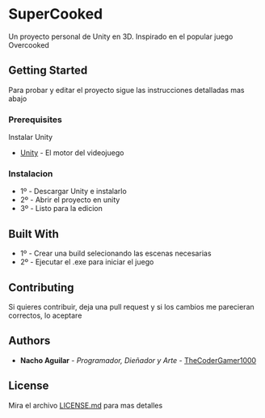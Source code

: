 # SuperCooked
 Un proyecto personal de Unity en 3D. Inspirado en el popular juego Overcooked

## Getting Started

Para probar y editar el proyecto sigue las instrucciones detalladas mas abajo

### Prerequisites

 Instalar Unity
* [Unity](https://unity3d.com/es/get-unity/download) - El motor del videojuego

### Instalacion

* 1º - Descargar Unity e instalarlo
* 2º - Abrir el proyecto en unity
* 3º - Listo para la edicion


## Built With

* 1º - Crear una build selecionando las escenas necesarias
* 2º - Ejecutar el .exe para iniciar el juego

## Contributing

Si quieres contribuir, deja una pull request y si los cambios me parecieran correctos, lo aceptare


## Authors

* **Nacho Aguilar** - *Programador, Dieñador y Arte* - [TheCoderGamer1000](https://github.com/TheCoderGamer1000)

## License

Mira el archivo [LICENSE.md](LICENSE.md) para mas detalles
